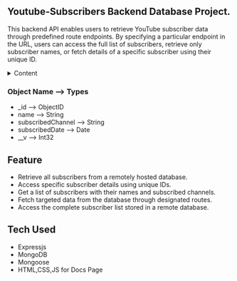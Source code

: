  ##                                                     Youtube-Subscribers Backend Database Project.
This backend API enables users to retrieve YouTube subscriber data through predefined route endpoints. By specifying a particular endpoint in the URL, users can access the full list of subscribers, retrieve only subscriber names, or fetch details of a specific subscriber using their unique ID.

<!-- TABLE OF CONTENTS -->
<details>
    <summary>Content</summary>
    <ol>
        <li><a href="#demo">Introduction</a></li>
        <li><a href="#feature">Features</a></li>
        <li><a href="#tech-used">Technology/ Languages Used</a></li>
    </ol>
</details>



### Object Name               -->      Types
- _id                 -->       ObjectID
- name                -->       String
- subscribedChannel   -->       String
- subscribedDate      -->       Date
- __v                 -->       Int32

## **Feature**

- Retrieve all subscribers from a remotely hosted database.
- Access specific subscriber details using unique IDs.
- Get a list of subscribers with their names and subscribed channels.
- Fetch targeted data from the database through designated routes.
- Access the complete subscriber list stored in a remote database.

## **Tech Used**

- Expressjs
- MongoDB
- Mongoose
- HTML,CSS,JS for Docs Page


